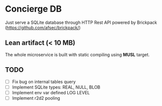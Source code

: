 # Concierge DB

Just serve a SQLite database through HTTP Rest API powered by Brickpack (https://github.com/afsec/brickpack/)

## Lean artifact (< 10 MB)
The whole microservice is built with static compiling using **MUSL** target.

## TODO

- [ ] Fix bug on  internal tables query
- [ ] Implement SQLite types: REAL, NULL, BLOB
- [ ] Implement env var defined LOG LEVEL
- [ ] Implement r2d2 pooling
